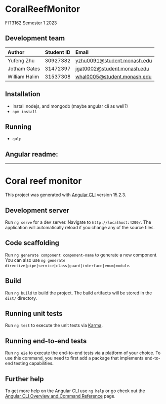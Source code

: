 # CoralReefMonitor
FIT3162 Semester 1 2023

## Development team
| Author        | Student ID | Email                       |
|:--------------|:----------:|:----------------------------|
| Yufeng Zhu    |  30927382  | yzhu0091@student.monash.edu |
| Jotham Gates  |  31472397  | jgat0002@student.monash.edu |
| William Halim |  31537308  | whal0005@student.monash.edu |

## Installation
- Install nodejs, and mongodb (maybe angular cli as well?)
- `npm install`

## Running
- `gulp`

## Angular readme:

---

# Coral reef monitor

This project was generated with [Angular CLI](https://github.com/angular/angular-cli) version 15.2.3.

## Development server

Run `ng serve` for a dev server. Navigate to `http://localhost:4200/`. The application will automatically reload if you change any of the source files.

## Code scaffolding

Run `ng generate component component-name` to generate a new component. You can also use `ng generate directive|pipe|service|class|guard|interface|enum|module`.

## Build

Run `ng build` to build the project. The build artifacts will be stored in the `dist/` directory.

## Running unit tests

Run `ng test` to execute the unit tests via [Karma](https://karma-runner.github.io).

## Running end-to-end tests

Run `ng e2e` to execute the end-to-end tests via a platform of your choice. To use this command, you need to first add a package that implements end-to-end testing capabilities.

## Further help

To get more help on the Angular CLI use `ng help` or go check out the [Angular CLI Overview and Command Reference](https://angular.io/cli) page.
